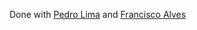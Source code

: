 Done with [Pedro Lima](https://github.com/up202108806) and [Francisco Alves](https://github.com/FranciscoAlves124)
